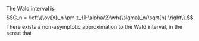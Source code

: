 The Wald interval is 
$$C_n = \left\{\ov{X}_n \pm z_{1-\alpha/2}\wh{\sigma}_n/\sqrt{n} \right\}.$$
There exists a non-asymptotic approximation to the Wald interval, in the sense that 
